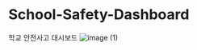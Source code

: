 # School-Safety-Dashboard
학교 안전사고 대시보드
![image (1)](https://github.com/lsugeun/School-Safety-Dashboard/assets/117583230/02d078cf-b2b8-46bd-8cae-dfc2efd295a4)
